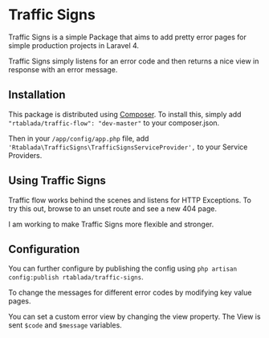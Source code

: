 Traffic Signs
============

Traffic Signs is a simple Package that aims to add pretty error pages for simple production projects in Laravel 4.

Traffic Signs simply listens for an error code and then returns a nice view in response with an error message.

## Installation

This package is distributed using [Composer](http://getcomposer.org). To install this, simply add `"rtablada/traffic-flow": "dev-master"` to your composer.json.

Then in your `/app/config/app.php` file, add `'Rtablada\TrafficSigns\TrafficSignsServiceProvider',` to your Service Providers.

## Using Traffic Signs

Traffic flow works behind the scenes and listens for HTTP Exceptions. To try this out, browse to an unset route and see a new 404 page.

I am working to make Traffic Signs more flexible and stronger.

## Configuration

You can further configure by publishing the config using `php artisan config:publish rtablada/traffic-signs`.

To change the messages for different error codes by modifying key value pages.

You can set a custom error view by changing the view property. The View is sent `$code` and `$message` variables.

